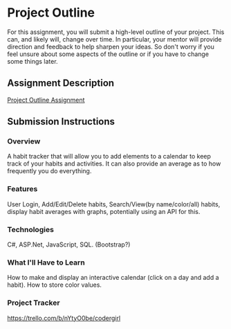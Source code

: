 # Project Outline
For this assignment, you will submit a high-level outline of your project. This can, and likely will, change over time. In particular, your mentor will provide direction and feedback to help sharpen your ideas. So don't worry if you feel unsure about some aspects of the outline or if you have to change some things later.

## Assignment Description
[Project Outline Assignment](https://education.launchcode.org/liftoff/modules/assignments/project-outline)

## Submission Instructions

### Overview
A habit tracker that will allow you to add elements to a calendar to keep track of your habits and activities. It can also provide an average as to how frequently you do everything.
### Features
User Login, Add/Edit/Delete habits, Search/View(by name/color/all) habits, display habit averages with graphs, potentially using an API for this.
### Technologies
C#, ASP.Net, JavaScript, SQL. (Bootstrap?)
### What I'll Have to Learn
How to make and display an interactive calendar (click on a day and add a habit). How to store color values.
### Project Tracker
https://trello.com/b/nYtyO0be/codergirl
